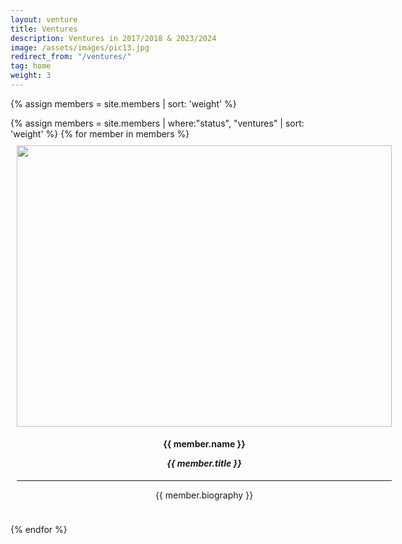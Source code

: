 ```yaml
---
layout: venture
title: Ventures
description: Ventures in 2017/2018 & 2023/2024
image: /assets/images/pic13.jpg
redirect_from: "/ventures/"
tag: home
weight: 3
---
```


{% assign members = site.members | sort: 'weight' %}

<style>
.flex-container {
    display: flex;
    flex-wrap: wrap;
}
.flex-item {
            flex: 1 1 calc(50% - 10px); /* Two items per row, accounting for gap */
            box-sizing: border-box; /* Include padding and border in the width */
            padding: 10px;
        }
</style>

<div class="flex-container">
{% assign members = site.members | where:"status", "ventures" | sort: 'weight' %}
{% for member in members %}
    <div class="flex-item" style="text-align:center;">
        <div class="box">
            <img src="{{ member.img | prepend: site.baseurl | prepend: site.url }}" class="img-sponsor" style="width: 600px; height: 450px;">
            <h4>{{ member.name }}
            <p><i>{{ member.title }} </i>
        <!-- {% if site.linkedin_url %}
            <a href="{{ member.linkedin }}" class="icon fa-linkedin" target="_blank"><span class="label">LinkedIn</span></a>
            {% endif %} -->
            </p>
            </h4>
            <hr>
            <p>{{ member.biography }}</p>
        </div>
    </div>

{% endfor %}

</div>
